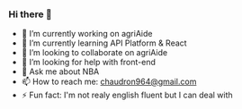 ### Hi there 👋

- 🔭 I’m currently working on agriAide
- 🌱 I’m currently learning API Platform & React
- 👯 I’m looking to collaborate on agriAide
- 🤔 I’m looking for help with front-end
- 💬 Ask me about NBA
- 📫 How to reach me: chaudron964@gmail.com
- ⚡ Fun fact: I'm not realy english fluent but I can deal with
